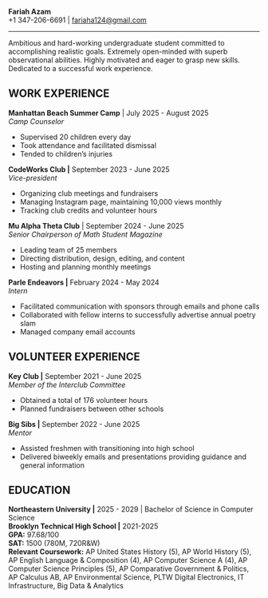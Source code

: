 **Fariah Azam**  
\+1 347-206-6691 | [fariaha124@gmail.com](mailto:fariaha124@gmail.com)

---

Ambitious and hard-working undergraduate student committed to accomplishing realistic goals. Extremely open-minded with superb observational abilities. Highly motivated and eager to grasp new skills. Dedicated to a successful work experience.

**WORK EXPERIENCE**  
---

**Manhattan Beach Summer Camp** | July 2025 \- August 2025  
*Camp Counselor*

* Supervised 20 children every day  
* Took attendance and facilitated dismissal  
* Tended to children’s injuries

**CodeWorks Club |** September 2023 \- June 2025  
*Vice-president*

* Organizing club meetings and fundraisers  
* Managing Instagram page, maintaining 10,000 views monthly  
* Tracking club credits and volunteer hours

**Mu Alpha Theta Club** | September 2024 \- June 2025  
*Senior Chairperson of Math Student Magazine*

* Leading team of 25 members  
* Directing distribution, design, editing, and content  
* Hosting and planning monthly meetings

**Parle Endeavors |** February 2024 \- May 2024  
*Intern*

* Facilitated communication with sponsors through emails and phone calls  
* Collaborated with fellow interns to successfully advertise annual poetry slam  
* Managed company email accounts

**VOLUNTEER EXPERIENCE**  
---

**Key Club |** September 2021 \- June 2025  
*Member of the Interclub Committee*

* Obtained a total of 176 volunteer hours  
* Planned fundraisers between other schools 

**Big Sibs |** September 2022 \- June 2025  
*Mentor*

* Assisted freshmen with transitioning into high school  
* Delivered biweekly emails and presentations providing guidance and general information

**EDUCATION**  
---

**Northeastern University |** 2025 \- 2029 | Bachelor of Science in Computer Science  
**Brooklyn Technical High School |** 2021-2025  
**GPA:** 97.68/100  
**SAT:** 1500 (780M, 720R\&W)  
**Relevant Coursework:** AP United States History (5), AP World History (5), AP English Language & Composition (4), AP Computer Science A (4), AP Computer Science Principles (5), AP Comparative Government & Politics, AP Calculus AB, AP Environmental Science, PLTW Digital Electronics, IT Infrastructure, Big Data & Analytics
